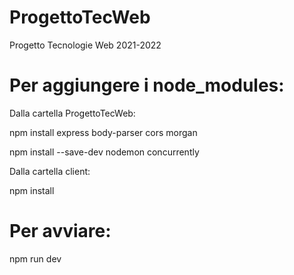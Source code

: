 # ProgettoTecWeb
Progetto Tecnologie Web 2021-2022

# Per aggiungere i node_modules:

Dalla cartella ProgettoTecWeb: 

npm install express body-parser cors morgan

npm install --save-dev nodemon concurrently

Dalla cartella client:

npm install

# Per avviare:

npm run dev


